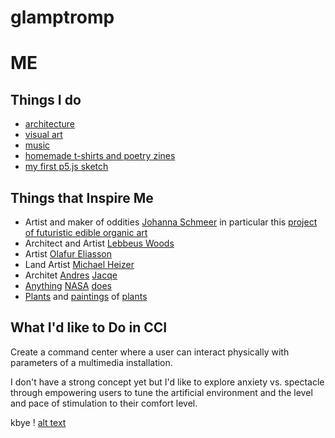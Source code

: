 # glamptromp
ME
===


Things I do
-------------
+    [architecture](https://issuu.com/cfboyd/docs/1607_boyd_worksamples)
+ [visual art](http://cfbcfbcfb.tumblr.com)
+ [music](https://soundcloud.com/cfboyd)
+ [homemade t-shirts and poetry zines](https://www.etsy.com/shop/sharpieshirts)
+ [my first p5.js sketch](https://cfboyd.github.io/autoportrait/portrait_160811/)


Things that Inspire Me
----------------------

+ Artist and maker of oddities [Johanna Schmeer](http://johannaschmeer.com/) in particular this [project of futuristic edible organic art](https://vimeo.com/98281097)
+ Architect and Artist [Lebbeus Woods](http://www.lebbeuswoods.net/)
+ Artist [Olafur Eliasson](http://www.olafureliasson.net/)
+ Land Artist [Michael Heizer](http://doublenegative.tarasen.net/city/)
+ Architet [Andres](https://vimeo.com/28586784) [Jacqe](http://andresjaque.net/material_proyectosrealizados/imagenes/proyecto31/images/foto1.jpg)
+ [Anything](http://68.media.tumblr.com/10fb8bedf9783edb630786c7209a2758/tumblr_o1mejgmIbz1rqiykjo1_1280.jpg) [NASA](http://68.media.tumblr.com/6f8af5abab3e75b102dee3eb17e5e204/tumblr_obm4c7w0SX1rqiykjo1_1280.jpg) [does](http://68.media.tumblr.com/505870327a4513c0f1068b38c4347b4a/tumblr_nyc4ltoFwS1rqiykjo1_1280.jpg)
+ [Plants](http://68.media.tumblr.com/8581f1a7fa1c7c66ff24527501887cb6/tumblr_mjrin9SKYa1qzt6vjo1_500.gif) and [paintings](http://hashknife.tumblr.com/post/133544333713/russian-style-stanislav-zhukovsky-spring) of [plants](http://68.media.tumblr.com/7c57e18b5eb0d5239ed1e0ea8c365c63/tumblr_ny4orcnXHY1qd1iyxo1_1280.jpg)


What I'd like to Do in CCI
--------------------------
Create a command center where a user can interact physically with parameters of a multimedia installation.

I don't have a strong concept yet but I'd like to explore anxiety vs. spectacle through empowering users to tune the artificial environment and the level and pace of stimulation to their comfort level.


kbye
! [alt text](http://68.media.tumblr.com/b876f0255dd33ce56f9623762d079551/tumblr_o6zwbfxHEH1ry46hlo1_400.gif "Crunz4Corn")
